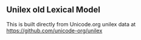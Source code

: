 Unilex old Lexical Model
----------------------

This is built directly from Unicode.org unilex data at
https://github.com/unicode-org/unilex
